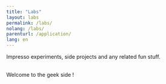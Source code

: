 ```yaml
---
title: "Labs"
layout: labs
permalink: /labs/
nolang: /labs/
parenturl: /application/
lang: en
---
```


Impresso experiments, side projects and any related fun stuff.

<br>Welcome to the geek side !
